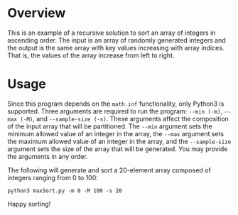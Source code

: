 # Overview

This is an example of a recursive solution to sort an array of integers in ascending order.
The input is an array of randomly generated integers and the output is the same array with key values increasing with array indices.
That is, the values of the array increase from left to right.

# Usage
Since this program depends on the `math.inf` functionality, only Python3 is supported.
Three arguments are required to run the program: `--min (-m)`, `--max (-M)`, and 
`--sample-size (-s)`. These arguments affect the composition of the input array that will be partitioned.
The `--min` argument sets the minimum allowed value of an integer in the array, the `--max` argument sets the maximum
allowed value of an integer in the array, and the `--sample-size` argument sets the size of the array that will be generated.
You may provide the arguments in any order.

The following will generate and sort a 20-element array composed of integers ranging from 0 to 100:

`python3 maxSort.py -m 0 -M 100 -s 20`

Happy sorting!